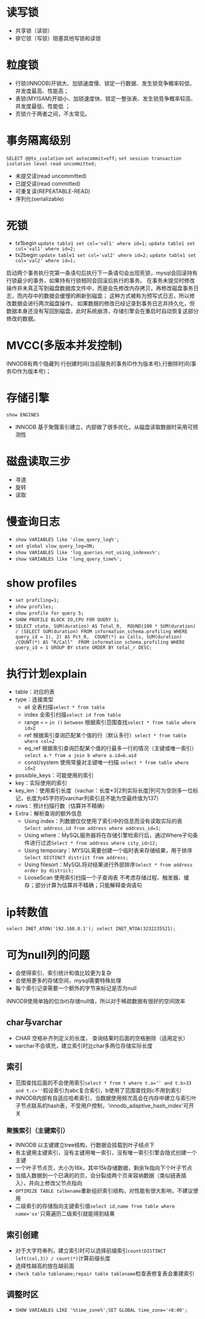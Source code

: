 # 读写锁
- 共享锁（读锁）
- 排它锁（写锁）阻塞其他写锁和读锁

# 粒度锁
- 行锁(INNODB)开销大、加锁速度慢、锁定一行数据、发生锁竞争概率较低、并发度最高、性能高；
- 表锁(MYISAM)开销小、加锁速度快、锁定一整张表、发生锁竞争概率较高、并发度最低、性能低 ；
- 页锁介于两者之间，不太常见。
# 事务隔离级别
`SELECT @@tx_isolation`
`set autocommit=off;`
`set session transaction isolation level read uncommitted;`
- 未提交读(read uncommitted)
- 已提交读(read committed)
- 可重复读(REPEATABLE-READ)
- 序列化(serializable)

# 死锁
- tx1begin
`update table1 set col='val1' where id=1;`
`update table1 set col='val1' where id=2;`
- tx2begin
`update table1 set col='val2' where id=2;`
`update table1 set col='val2' where id=1;`

启动两个事务执行完第一条语句后执行下一条语句会出现死锁，mysql会回滚持有行锁最少的事务，如果持有行锁相同会回滚后执行的事务。
在事务未提交时修改操作并未真正写到磁盘数据库文件中，而是会先修改内存拷贝，再修改磁盘事务日志，而内存中的数据会缓慢的刷新到磁盘；
这种方式被称为预写式日志，所以修改数据会进行两次磁盘操作。
如果数据的修改已经记录到事务日志并持久化，但数据本身还没有写回到磁盘，此时系统崩溃，存储引擎会在重启时自动恢复这部分修改的数据。

# MVCC(多版本并发控制)
INNODB有两个隐藏列:行创建时间(当前服务的事务ID作为版本号),行删除时间(事务ID作为版本号)；

# 存储引擎
`show ENGINES`
- INNODB 基于聚簇索引建立，内部做了很多优化，从磁盘读取数据时采用可预测性

# 磁盘读取三步
- 寻道
- 旋转
- 读取

# 慢查询日志
- `show VARIABLES like 'slow_query_log%';`
- `set global slow_query_log=ON;`
- `show VARIABLES like 'log_queries_not_using_indexes%';`
- `show VARIABLES like 'long_query_time%';`

# show profiles
- `set profiling=1;`
- `show profiles;`
- `show profile for query 5;`
- `SHOW PROFILE BLOCK IO,CPU FOR QUERY 1;`
- `SELECT state, SUM(duration) AS Total_R, 
  ROUND(100 * SUM(duration) / (SELECT SUM(duration) FROM information_schema.profiling WHERE query_id = 1), 2) AS Pct_R, 
  COUNT(*) as Calls, SUM(duration) /COUNT(*) AS "R/Call" 
  FROM information_schema.profiling
WHERE query_id = 1 GROUP BY state ORDER BY total_r DESC;
`
# 执行计划explain
- table：对应的表
- type：连接类型
  - all 全表扫描`select * from table`
  - index 全索引扫描`select id from table`
  - range   `<` `>` `in ()` `between`   根据索引范围查找`select * from table where id>2`
  - ref  根据索引查询匹配某个值的行（默认多行）`select * from table where col=2`
  - eq_ref 根据索引查询匹配某个值的行最多一行的情况（主键或唯一索引）`select a.* from a join b where a.id=b.aid`
  - const/system 使用常量对主键唯一扫描 `select * from table where id=2`
- possible_keys：可能使用的索引
- key：实际使用的索引
- key_len：使用索引长度（vachar：长度*3|2列实际长度|列可为空则多一位标记，长度为45字符的varchar列索引且不能为空最终值为137）
- rows：预计扫描行数（估算并不精确）
- Extra：解析查询的额外信息
  - Using index：列数据仅仅使用了索引中的信息而没有读取实际的表`Select address_id from address where address_id=1;`
  - Using where：MySQL服务器将在存储引擎检索行后，通过Where子句条件进行过滤`Select * from address where city_id>12;`
  - Using temporary：MYSQL需要创建一个临时表来存储结果，用于排序`Select DISTINCT district from address;`
  - Using filesort：MySQL将对结果进行外部排序`Select * from address  order by district;`
  - LooseScan 使用索引扫描一个子查询表
不考虑存储过程、触发器、缓存；部分计算为估算并不精确；只能解释查询语句

# ip转数值
`select INET_ATON('192.168.0.1');
select INET_NTOA(3232235521);`

# 可为null列的问题 
- 会使得索引、索引统计和值比较更为复杂
- 会使用更多的存储空间，mysql需要特殊处理
- 每个索引记录需要一个额外的字节来标记是否为null

INNODB使用单独的位(bit)存储null值，所以对于稀疏数据有很好的空间效率

## char与varchar
- CHAR 空格补齐列定义的长度， 查询结果时后面的空格删除（适用定长）
- varchar不会填充，建立索引时比char多两位存储实际长度

## 索引
- 范围查找后面的不会使用索引`select * from t where t.a='' and t.b>33 and t.c=''`假设索引为abc复合索引，b使用了范围查找则c不用到索引
- INNODB内部有自适应哈希索引，当数据使用频次高会在内存中建立与索引叶子节点联系的hash表，不受用户控制，'innodb_adaptive_hash_index'可开关

### 聚簇索引（主键索引）
- INNODB 以主键建立tree结构，行数据会挂载到叶子结点下
- 有主键用主键索引，没有主键用唯一索引，没有唯一索引引擎会隐式创建一个主键
- 一个叶子节点页，大小为16k，其中15k存储数据，剩余1k指向下个叶子节点
- 当插入数据到一个已满的的页，会分裂成两个页来容纳数据（类似链表插入），并向上修改父节点指向
- `OPTIMIZE TABLE talbename`重新组织索引结构，对性能有很大影响，不建议使用
- 二级索引的存储指向主键索引值`select id,name from table where name='xx'`只需遍历二级索引就能得到结果

## 索引创建
- 对于大字符串列，建立索引时可以选择前缀索引`count(DISTINCT left(col,3)) / count(*)`计算前缀长度
- 选择性越高的放在越前面
- `check table tablename;repair table tablename`检查表修复表会重建索引

## 调整时区
- `SHOW VARIABLES LIKE '%time_zone%';SET GLOBAL time_zone='+8:00';`
